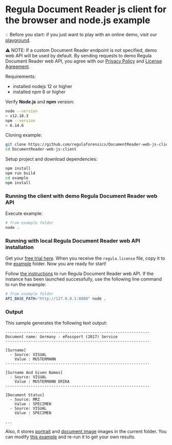 # Regula Document Reader js client for the browser and node.js example


:bulb: Before you start: if you just want to play with an online demo, visit our [playground](https://api.regulaforensics.com).

:warning: NOTE: If a custom Document Reader endpoint is not specified, demo web API will be used by default.
By sending requests to demo Regula Document Reader web API,
you agree with our [Privacy Policy](https://regulaforensics.com/en/company/privacy/)
and [License Agreement](https://downloads.regulaforensics.com/work/SDK/doc/Eula.pdf).

Requirements:
- installed nodejs 12 or higher
- installed npm 6 or higher

Verify **Node.js** and **npm** version:
```bash
node --version  
> v12.18.3
npm --version
> 6.14.6
```

Cloning example:
```bash
git clone https://github.com/regulaforensics/DocumentReader-web-js-client.git
cd DocumentReader-web-js-client
```

Setup project and download dependencies:
```bash
npm install
npm run build
cd example
npm install
```

### Running the client with demo Regula Document Reader web API
Execute example:
```bash
# from example folder
node .
```

### Running with local Regula Document Reader web API installation

Get your [free trial here](https://mobile.regulaforensics.com/). When you receive the `regula.license` file,
copy it to the [example](..) folder. Now you are ready for start!

Follow [the instructions](https://docs.regulaforensics.com/develop/doc-reader-sdk/web-service/) to run Regula Document Reader web API.
If the instance has been launched successfully, use the following line command to run the example:

```bash
# from example folder
API_BASE_PATH="http://127.0.0.1:8080" node .
```

### Output

This sample generates the following text output:

```text
---------------------------------------------------------------
Document name: Germany - ePassport (2017) Service
---------------------------------------------------------------

[Surname]
  - Source: VISUAL
    Value : MUSTERMANN
---------------------------------------------------------------

[Surname And Given Names]
  - Source: VISUAL
    Value : MUSTERMANN ERIKA
---------------------------------------------------------------

[Document Status]
  - Source: MRZ
    Value : SPECIMEN
  - Source: VISUAL
    Value : SPECIMEN

...
```

Also, it stores [portrait](portrait.jpg) and [document image](document-image.jpg) images in the current folder.
You can modify [this example](./index.js)
and re-run it to get your own results.
